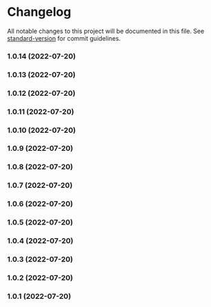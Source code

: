 # Changelog

All notable changes to this project will be documented in this file. See [standard-version](https://github.com/conventional-changelog/standard-version) for commit guidelines.

### 1.0.14 (2022-07-20)

### 1.0.13 (2022-07-20)

### 1.0.12 (2022-07-20)

### 1.0.11 (2022-07-20)

### 1.0.10 (2022-07-20)

### 1.0.9 (2022-07-20)

### 1.0.8 (2022-07-20)

### 1.0.7 (2022-07-20)

### 1.0.6 (2022-07-20)

### 1.0.5 (2022-07-20)

### 1.0.4 (2022-07-20)

### 1.0.3 (2022-07-20)

### 1.0.2 (2022-07-20)

### 1.0.1 (2022-07-20)
